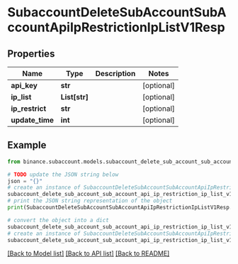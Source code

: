 # SubaccountDeleteSubAccountSubAccountApiIpRestrictionIpListV1Resp


## Properties

Name | Type | Description | Notes
------------ | ------------- | ------------- | -------------
**api_key** | **str** |  | [optional] 
**ip_list** | **List[str]** |  | [optional] 
**ip_restrict** | **str** |  | [optional] 
**update_time** | **int** |  | [optional] 

## Example

```python
from binance.subaccount.models.subaccount_delete_sub_account_sub_account_api_ip_restriction_ip_list_v1_resp import SubaccountDeleteSubAccountSubAccountApiIpRestrictionIpListV1Resp

# TODO update the JSON string below
json = "{}"
# create an instance of SubaccountDeleteSubAccountSubAccountApiIpRestrictionIpListV1Resp from a JSON string
subaccount_delete_sub_account_sub_account_api_ip_restriction_ip_list_v1_resp_instance = SubaccountDeleteSubAccountSubAccountApiIpRestrictionIpListV1Resp.from_json(json)
# print the JSON string representation of the object
print(SubaccountDeleteSubAccountSubAccountApiIpRestrictionIpListV1Resp.to_json())

# convert the object into a dict
subaccount_delete_sub_account_sub_account_api_ip_restriction_ip_list_v1_resp_dict = subaccount_delete_sub_account_sub_account_api_ip_restriction_ip_list_v1_resp_instance.to_dict()
# create an instance of SubaccountDeleteSubAccountSubAccountApiIpRestrictionIpListV1Resp from a dict
subaccount_delete_sub_account_sub_account_api_ip_restriction_ip_list_v1_resp_from_dict = SubaccountDeleteSubAccountSubAccountApiIpRestrictionIpListV1Resp.from_dict(subaccount_delete_sub_account_sub_account_api_ip_restriction_ip_list_v1_resp_dict)
```
[[Back to Model list]](../README.md#documentation-for-models) [[Back to API list]](../README.md#documentation-for-api-endpoints) [[Back to README]](../README.md)


